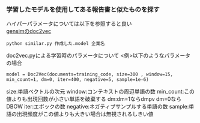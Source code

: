 ### 学習したモデルを使用してある報告書と似たものを探す

ハイパーパラメータについては以下を参照すると良い  
[gensimのdoc2vec](https://radimrehurek.com/gensim/models/doc2vec.html)

```
python similar.py 作成した.model 企業名
```
doc2vec.pyによる学習時のパラメータについて
<例>以下のようなパラメータの場合
```
model = Doc2Vec(documents=training_code, size=300 , window=15, min_count=1, dm=0, iter=400, negative=5, sample=1e-6)
```
size:単語ベクトルの次元
window:コンテキストの周辺単語の数
min_count:この値よりも出現回数が小さい単語を破棄する
dm:dm=1ならdmpv dm=0ならDBOW
iter:エポックの数
negative:ネガティブサンプルする単語の数
sample:単語の出現頻度がこの値よりも大きい場合は無視されるしきい値

